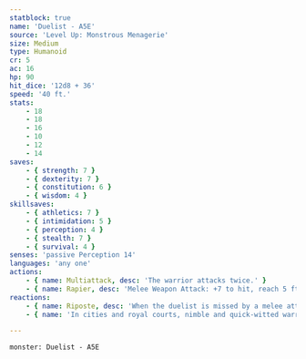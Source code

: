 ```yaml
---
statblock: true
name: 'Duelist - A5E'
source: 'Level Up: Monstrous Menagerie'
size: Medium
type: Humanoid
cr: 5
ac: 16
hp: 90
hit_dice: '12d8 + 36'
speed: '40 ft.'
stats:
    - 18
    - 18
    - 16
    - 10
    - 12
    - 14
saves:
    - { strength: 7 }
    - { dexterity: 7 }
    - { constitution: 6 }
    - { wisdom: 4 }
skillsaves:
    - { athletics: 7 }
    - { intimidation: 5 }
    - { perception: 4 }
    - { stealth: 7 }
    - { survival: 4 }
senses: 'passive Perception 14'
languages: 'any one'
actions:
    - { name: Multiattack, desc: 'The warrior attacks twice.' }
    - { name: Rapier, desc: 'Melee Weapon Attack: +7 to hit, reach 5 ft., one target. Hit: 8 (1d8 + 4) piercing damage.' }
reactions:
    - { name: Riposte, desc: 'When the duelist is missed by a melee attack by an attacker they can see within 5 feet, the duelist makes a rapier attack against the attacker with advantage.' }
    - { name: 'In cities and royal courts, nimble and quick-witted warriors challenge one another to duels for fame and honor', desc: '' }

---
```

```statblock
monster: Duelist - A5E
```
